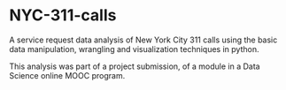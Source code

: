 # NYC-311-calls
A service request data analysis of New York City 311 calls using the basic data manipulation, wrangling and visualization techniques in python.

This analysis was part of a project submission, of a module in a Data Science online MOOC program.
